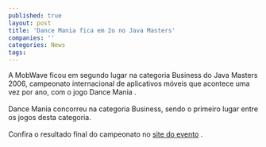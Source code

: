 ```yaml
---
published: true
layout: post
title: 'Dance Mania fica em 2o no Java Masters'
companies: ''
categories: News
tags: 
---
```

A MobWave
 ficou em segundo lugar na categoria Business do Java Masters 2006, campeonato internacional de aplicativos m&oacute;veis que acontece uma vez por ano, com o jogo Dance Mania
.<br /><br />Dance Mania concorreu na categoria Business, sendo o primeiro lugar entre os jogos desta categoria.<br /><br />Confira o resultado final do campeonato no <a target="_blank" href="http://www.javamasters.org">site do evento</a>
.

